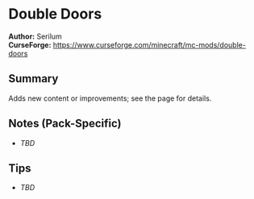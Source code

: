 # Double Doors

**Author:** Serilum  
**CurseForge:** https://www.curseforge.com/minecraft/mc-mods/double-doors

## Summary
Adds new content or improvements; see the page for details.

## Notes (Pack-Specific)
- _TBD_

## Tips
- _TBD_

